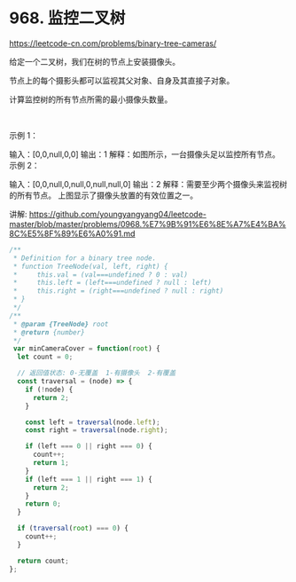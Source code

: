 # 968. 监控二叉树


https://leetcode-cn.com/problems/binary-tree-cameras/


给定一个二叉树，我们在树的节点上安装摄像头。

节点上的每个摄影头都可以监视其父对象、自身及其直接子对象。

计算监控树的所有节点所需的最小摄像头数量。

 

示例 1：



输入：[0,0,null,0,0]
输出：1
解释：如图所示，一台摄像头足以监控所有节点。
示例 2：



输入：[0,0,null,0,null,0,null,null,0]
输出：2
解释：需要至少两个摄像头来监视树的所有节点。 上图显示了摄像头放置的有效位置之一。



讲解:
https://github.com/youngyangyang04/leetcode-master/blob/master/problems/0968.%E7%9B%91%E6%8E%A7%E4%BA%8C%E5%8F%89%E6%A0%91.md



```js
/**
 * Definition for a binary tree node.
 * function TreeNode(val, left, right) {
 *     this.val = (val===undefined ? 0 : val)
 *     this.left = (left===undefined ? null : left)
 *     this.right = (right===undefined ? null : right)
 * }
 */
/**
 * @param {TreeNode} root
 * @return {number}
 */
 var minCameraCover = function(root) {
  let count = 0;

  // 返回值状态: 0-无覆盖  1-有摄像头  2-有覆盖
  const traversal = (node) => {
    if (!node) {
      return 2;
    }

    const left = traversal(node.left);
    const right = traversal(node.right);

    if (left === 0 || right === 0) {
      count++;
      return 1;
    }
    if (left === 1 || right === 1) {
      return 2;
    }
    return 0;
  }

  if (traversal(root) === 0) {
    count++;
  }

  return count;
};
```
